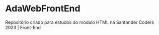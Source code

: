 # AdaWebFrontEnd
Repositório criado para estudos do módulo HTML na Santander Coders 2023 | Front-End
